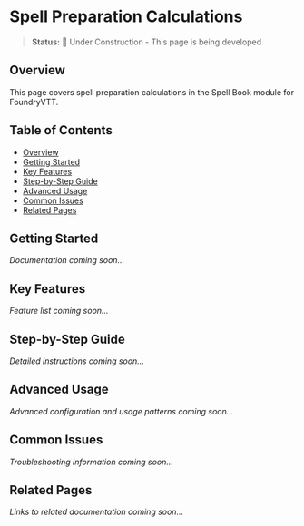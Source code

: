 # Spell Preparation Calculations

> **Status:** 🚧 Under Construction - This page is being developed

## Overview

This page covers spell preparation calculations in the Spell Book module for FoundryVTT.

## Table of Contents

- [Overview](#overview)
- [Getting Started](#getting-started)
- [Key Features](#key-features)
- [Step-by-Step Guide](#step-by-step-guide)
- [Advanced Usage](#advanced-usage)
- [Common Issues](#common-issues)
- [Related Pages](#related-pages)

## Getting Started

*Documentation coming soon...*

## Key Features

*Feature list coming soon...*

## Step-by-Step Guide

*Detailed instructions coming soon...*

## Advanced Usage

*Advanced configuration and usage patterns coming soon...*

## Common Issues

*Troubleshooting information coming soon...*

## Related Pages

*Links to related documentation coming soon...*
